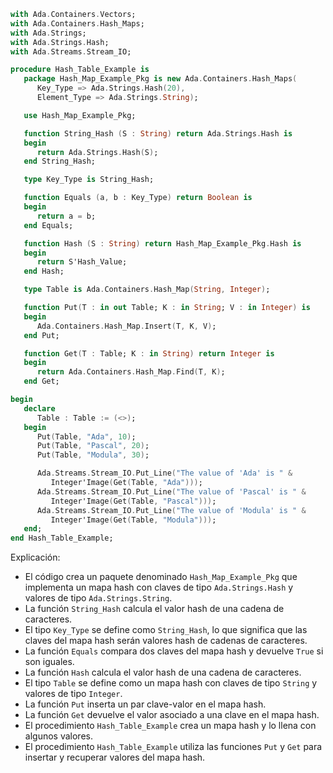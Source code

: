```ada
with Ada.Containers.Vectors;
with Ada.Containers.Hash_Maps;
with Ada.Strings;
with Ada.Strings.Hash;
with Ada.Streams.Stream_IO;

procedure Hash_Table_Example is
   package Hash_Map_Example_Pkg is new Ada.Containers.Hash_Maps(
      Key_Type => Ada.Strings.Hash(20),
      Element_Type => Ada.Strings.String);

   use Hash_Map_Example_Pkg;

   function String_Hash (S : String) return Ada.Strings.Hash is
   begin
      return Ada.Strings.Hash(S);
   end String_Hash;

   type Key_Type is String_Hash;

   function Equals (a, b : Key_Type) return Boolean is
   begin
      return a = b;
   end Equals;

   function Hash (S : String) return Hash_Map_Example_Pkg.Hash is
   begin
      return S'Hash_Value;
   end Hash;

   type Table is Ada.Containers.Hash_Map(String, Integer);

   function Put(T : in out Table; K : in String; V : in Integer) is
   begin
      Ada.Containers.Hash_Map.Insert(T, K, V);
   end Put;

   function Get(T : Table; K : in String) return Integer is
   begin
      return Ada.Containers.Hash_Map.Find(T, K);
   end Get;

begin
   declare
      Table : Table := (<>);
   begin
      Put(Table, "Ada", 10);
      Put(Table, "Pascal", 20);
      Put(Table, "Modula", 30);

      Ada.Streams.Stream_IO.Put_Line("The value of 'Ada' is " &
         Integer'Image(Get(Table, "Ada")));
      Ada.Streams.Stream_IO.Put_Line("The value of 'Pascal' is " &
         Integer'Image(Get(Table, "Pascal")));
      Ada.Streams.Stream_IO.Put_Line("The value of 'Modula' is " &
         Integer'Image(Get(Table, "Modula")));
   end;
end Hash_Table_Example;
```

Explicación:

* El código crea un paquete denominado `Hash_Map_Example_Pkg` que implementa un mapa hash con claves de tipo `Ada.Strings.Hash` y valores de tipo `Ada.Strings.String`.
* La función `String_Hash` calcula el valor hash de una cadena de caracteres.
* El tipo `Key_Type` se define como `String_Hash`, lo que significa que las claves del mapa hash serán valores hash de cadenas de caracteres.
* La función `Equals` compara dos claves del mapa hash y devuelve `True` si son iguales.
* La función `Hash` calcula el valor hash de una cadena de caracteres.
* El tipo `Table` se define como un mapa hash con claves de tipo `String` y valores de tipo `Integer`.
* La función `Put` inserta un par clave-valor en el mapa hash.
* La función `Get` devuelve el valor asociado a una clave en el mapa hash.
* El procedimiento `Hash_Table_Example` crea un mapa hash y lo llena con algunos valores.
* El procedimiento `Hash_Table_Example` utiliza las funciones `Put` y `Get` para insertar y recuperar valores del mapa hash.